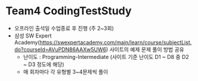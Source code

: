# Team4 CodingTestStudy

- 오프라인 출석일 수업종료 후 진행 (주 2~3회)
- 삼성 SW Expert Academy(https://swexpertacademy.com/main/learn/course/subjectList.do?courseId=AVuPDN86AAXw5UW6) 사이트의 예제 문제 풀이 방법 공유
    - 난이도 : Programming-Intermediate (사이트 기준 난이도 D1 ~ D8 중 D2 ~ D3 정도에 해당)
    - 매 회차마다 각 유형별 3~4문제씩 풀이
